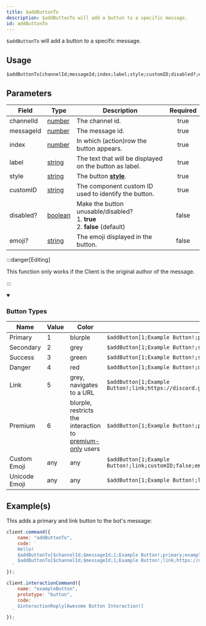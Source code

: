 ```yaml
---
title: $addButtonTo
description: $addButtonTo will add a button to a specific message.
id: addButtonTo
---
```


`$addButtonTo` will add a button to a specific message.

## Usage

```aoi
$addButtonTo[channelId;messageId;index;label;style;customID;disabled?;emoji?]
```

## Parameters

| Field     | Type                                                                                                | Description                                                                                                              | Required |
| --------- | --------------------------------------------------------------------------------------------------- | ------------------------------------------------------------------------------------------------------------------------ | :------: |
| channelId | [number](https://developer.mozilla.org/en-US/docs/Web/JavaScript/Reference/Global_Objects/Number)   | The channel id.                                                                                                          |   true   |
| messageId | [number](https://developer.mozilla.org/en-US/docs/Web/JavaScript/Reference/Global_Objects/Number)   | The message id.                                                                                                          |   true   |
| index     | [number](https://developer.mozilla.org/en-US/docs/Web/JavaScript/Reference/Global_Objects/Number)   | In which (action)row the button appears.                                                                                 |   true   |
| label     | [string](https://developer.mozilla.org/en-US/docs/Web/JavaScript/Reference/Global_Objects/String)   | The text that will be displayed on the button as label.                                                                  |   true   |
| style     | [string](https://developer.mozilla.org/en-US/docs/Web/JavaScript/Reference/Global_Objects/String)   | The button **[style](https://discord.com/developers/docs/interactions/message-components#button-object-button-styles)**. |   true   |
| customID  | [string](https://developer.mozilla.org/en-US/docs/Web/JavaScript/Reference/Global_Objects/String)   | The component custom ID used to identify the button.                                                                     |   true   |
| disabled? | [boolean](https://developer.mozilla.org/en-US/docs/Web/JavaScript/Reference/Global_Objects/Boolean) | Make the button unusable/disabled? <br /> 1. **true** <br /> 2. **false** (default)                                      |  false   |
| emoji?    | [string](https://developer.mozilla.org/en-US/docs/Web/JavaScript/Reference/Global_Objects/String)   | The emoji displayed in the button.                                                                                       |  false   |

:::danger[Editing]

This function only works if the Client is the original author of the message.

:::

<details open>
    <summary><h3>Button Types</h3></summary>
    <table>
      <thead>
        <tr>
          <th>Name</th>
          <th>Value</th>
          <th>Color</th>
          <th></th>
        </tr>
      </thead>
      <tbody>
        <tr>
          <td>Primary</td>
          <td>1</td>
          <td>blurple</td>
          <td><code>$addButton[1;Example Button!;primary;customID;false]</code></td>
        </tr>
        <tr>
          <td>Secondary</td>
          <td>2</td>
          <td>grey</td>
          <td><code>$addButton[1;Example Button!;secondary;customID;false]</code></td>
        </tr>
        <tr>
          <td>Success</td>
          <td>3</td>
          <td>green</td>
          <td><code>$addButton[1;Example Button!;success;customID;false]</code></td>
        </tr>
        <tr>
          <td>Danger</td>
          <td>4</td>
          <td>red</td>
          <td><code>$addButton[1;Example Button!;danger;customID;false]</code></td>
        </tr>
        <tr>
          <td>Link</td>
          <td>5</td>
          <td>grey, navigates to a URL</td>
          <td><code>$addButton[1;Example Button!;link;https://discord.gg;false]</code></td>
        </tr>
        <tr>
          <td>Premium</td>
          <td>6</td>
          <td>blurple, restricts the interaction to <a href="https://discord.com/developers/docs/monetization/skus">premium-only</a> users</td>
          <td><code>$addButton[1;Example Button!;premium;customID;false]</code></td>
        </tr>
        <tr>
          <td>Custom Emoji</td>
          <td>any</td>
          <td>any</td>
          <td><code>$addButton[1;Example Button!;link;customID;false;emojiName/emojiId/emojiString]</code></td>
        </tr>
        <tr>
          <td>Unicode Emoji</td>
          <td>any</td>
          <td>any</td>
          <td><code>$addButton[1;Example Button!;link;customID;false;😀]</code></td>
        </tr>
      </tbody>
    </table>
</details>

## Example(s)

This adds a primary and link button to the bot's message:

```javascript
client.command({
    name: "addButtonTo",
    code: `
    Hello!
    $addButtonTo[$channelId;$messageId;1;Example Button!;primary;exampleButton;false;💔]
    $addButtonTo[$channelId;$messageId;1;Example Button!;link;https://discord.gg;false]
  `
});
```

```javascript
client.interactionCommand({
    name: "exampleButton",
    prototype: "button",
    code: `
    $interactionReply[Awesome Button Interaction!]
  `
});
```
